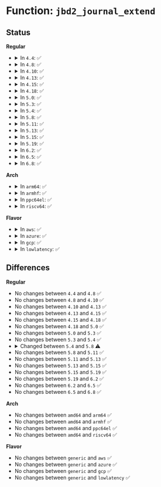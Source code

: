 # Function: <code>jbd2_journal_extend</code>

## Status
<b>Regular</b>
<ul>
<li>
<details>
<summary>In <code>4.4</code>: ✅</summary>

```c
int jbd2_journal_extend(handle_t *handle, int nblocks);
```

**Collision:** Unique Global

**Inline:** No

**Transformation:** False

**Instances:**

```
In fs/jbd2/transaction.c (ffffffff812e77e0)
Location: fs/jbd2/transaction.c:559
Inline: False
Direct callers:
  - fs/ext4/inode.c:ext4_mark_inode_dirty
  - fs/ext4/inode.c:ext4_evict_inode
  - fs/ext4/resize.c:update_backups
  - fs/ext4/migrate.c:finish_range
  - fs/ext4/migrate.c:ext4_ext_migrate
  - fs/ext4/migrate.c:ext4_ext_migrate
  - fs/ext4/indirect.c:try_to_extend_transaction
```
**Symbols:**

```
ffffffff812e77e0-ffffffff812e79a3: jbd2_journal_extend (STB_GLOBAL)
```
</details>
</li>
<li>
<details>
<summary>In <code>4.8</code>: ✅</summary>

```c
int jbd2_journal_extend(handle_t *handle, int nblocks);
```

**Collision:** Unique Global

**Inline:** No

**Transformation:** False

**Instances:**

```
In fs/jbd2/transaction.c (ffffffff81315450)
Location: fs/jbd2/transaction.c:556
Inline: False
Direct callers:
  - fs/ext4/inode.c:ext4_mark_inode_dirty
  - fs/ext4/inode.c:ext4_evict_inode
  - fs/ext4/resize.c:update_backups
  - fs/ext4/migrate.c:ext4_ext_migrate
  - fs/ext4/migrate.c:ext4_ext_migrate
  - fs/ext4/migrate.c:finish_range
```
**Symbols:**

```
ffffffff81315450-ffffffff81315607: jbd2_journal_extend (STB_GLOBAL)
```
</details>
</li>
<li>
<details>
<summary>In <code>4.10</code>: ✅</summary>

```c
int jbd2_journal_extend(handle_t *handle, int nblocks);
```

**Collision:** Unique Global

**Inline:** No

**Transformation:** False

**Instances:**

```
In fs/jbd2/transaction.c (ffffffff8132b450)
Location: fs/jbd2/transaction.c:558
Inline: False
Direct callers:
  - fs/ext4/inode.c:ext4_mark_inode_dirty
  - fs/ext4/inode.c:ext4_evict_inode
  - fs/ext4/resize.c:update_backups
  - fs/ext4/migrate.c:ext4_ext_migrate
  - fs/ext4/migrate.c:ext4_ext_migrate
  - fs/ext4/migrate.c:finish_range
```
**Symbols:**

```
ffffffff8132b450-ffffffff8132b607: jbd2_journal_extend (STB_GLOBAL)
```
</details>
</li>
<li>
<details>
<summary>In <code>4.13</code>: ✅</summary>

```c
int jbd2_journal_extend(handle_t *handle, int nblocks);
```

**Collision:** Unique Global

**Inline:** No

**Transformation:** False

**Instances:**

```
In fs/jbd2/transaction.c (ffffffff81340690)
Location: fs/jbd2/transaction.c:565
Inline: False
Direct callers:
  - fs/ext4/indirect.c:ext4_free_branches
  - fs/ext4/indirect.c:ext4_clear_blocks
  - fs/ext4/inode.c:ext4_mark_inode_dirty
  - fs/ext4/migrate.c:ext4_ext_migrate
  - fs/ext4/migrate.c:ext4_ext_migrate
  - fs/ext4/migrate.c:finish_range
  - fs/ext4/resize.c:update_backups
```
**Symbols:**

```
ffffffff81340690-ffffffff81340846: jbd2_journal_extend (STB_GLOBAL)
```
</details>
</li>
<li>
<details>
<summary>In <code>4.15</code>: ✅</summary>

```c
int jbd2_journal_extend(handle_t *handle, int nblocks);
```

**Collision:** Unique Global

**Inline:** No

**Transformation:** False

**Instances:**

```
In fs/jbd2/transaction.c (ffffffff81364ca0)
Location: fs/jbd2/transaction.c:567
Inline: False
Direct callers:
  - fs/ext4/indirect.c:ext4_free_branches
  - fs/ext4/indirect.c:ext4_clear_blocks
  - fs/ext4/inode.c:ext4_mark_inode_dirty
  - fs/ext4/migrate.c:ext4_ext_migrate
  - fs/ext4/migrate.c:ext4_ext_migrate
  - fs/ext4/migrate.c:finish_range
  - fs/ext4/resize.c:update_backups
```
**Symbols:**

```
ffffffff81364ca0-ffffffff81364e58: jbd2_journal_extend (STB_GLOBAL)
```
</details>
</li>
<li>
<details>
<summary>In <code>4.18</code>: ✅</summary>

```c
int jbd2_journal_extend(handle_t *handle, int nblocks);
```

**Collision:** Unique Global

**Inline:** No

**Transformation:** False

**Instances:**

```
In fs/jbd2/transaction.c (ffffffff81393410)
Location: fs/jbd2/transaction.c:563
Inline: False
Direct callers:
  - fs/ext4/indirect.c:ext4_free_branches
  - fs/ext4/indirect.c:ext4_clear_blocks
  - fs/ext4/inode.c:ext4_mark_inode_dirty
  - fs/ext4/migrate.c:ext4_ext_migrate
  - fs/ext4/migrate.c:ext4_ext_migrate
  - fs/ext4/migrate.c:finish_range
  - fs/ext4/resize.c:update_backups
```
**Symbols:**

```
ffffffff81393410-ffffffff813935c2: jbd2_journal_extend (STB_GLOBAL)
```
</details>
</li>
<li>
<details>
<summary>In <code>5.0</code>: ✅</summary>

```c
int jbd2_journal_extend(handle_t *handle, int nblocks);
```

**Collision:** Unique Global

**Inline:** No

**Transformation:** False

**Instances:**

```
In fs/jbd2/transaction.c (ffffffff813ac130)
Location: fs/jbd2/transaction.c:596
Inline: False
Direct callers:
  - fs/ext4/indirect.c:ext4_free_branches
  - fs/ext4/indirect.c:ext4_clear_blocks
  - fs/ext4/inode.c:ext4_mark_inode_dirty
  - fs/ext4/migrate.c:ext4_ext_migrate
  - fs/ext4/migrate.c:ext4_ext_migrate
  - fs/ext4/migrate.c:finish_range
  - fs/ext4/resize.c:update_backups
```
**Symbols:**

```
ffffffff813ac130-ffffffff813ac2e2: jbd2_journal_extend (STB_GLOBAL)
```
</details>
</li>
<li>
<details>
<summary>In <code>5.3</code>: ✅</summary>

```c
int jbd2_journal_extend(handle_t *handle, int nblocks);
```

**Collision:** Unique Global

**Inline:** No

**Transformation:** False

**Instances:**

```
In fs/jbd2/transaction.c (ffffffff813d63b0)
Location: fs/jbd2/transaction.c:596
Inline: False
Direct callers:
  - fs/ext4/indirect.c:ext4_free_branches
  - fs/ext4/indirect.c:ext4_clear_blocks
  - fs/ext4/inode.c:ext4_mark_inode_dirty
  - fs/ext4/migrate.c:ext4_ext_migrate
  - fs/ext4/migrate.c:ext4_ext_migrate
  - fs/ext4/migrate.c:finish_range
  - fs/ext4/resize.c:update_backups
```
**Symbols:**

```
ffffffff813d63b0-ffffffff813d656e: jbd2_journal_extend (STB_GLOBAL)
```
</details>
</li>
<li>
<details>
<summary>In <code>5.4</code>: ✅</summary>

```c
int jbd2_journal_extend(handle_t *handle, int nblocks);
```

**Collision:** Unique Global

**Inline:** No

**Transformation:** False

**Instances:**

```
In fs/jbd2/transaction.c (ffffffff813f03e0)
Location: fs/jbd2/transaction.c:599
Inline: False
Direct callers:
  - fs/ext4/indirect.c:ext4_free_branches
  - fs/ext4/indirect.c:ext4_clear_blocks
  - fs/ext4/inode.c:ext4_mark_inode_dirty
  - fs/ext4/migrate.c:ext4_ext_migrate
  - fs/ext4/migrate.c:ext4_ext_migrate
  - fs/ext4/migrate.c:finish_range
  - fs/ext4/resize.c:update_backups
```
**Symbols:**

```
ffffffff813f03e0-ffffffff813f05aa: jbd2_journal_extend (STB_GLOBAL)
```
</details>
</li>
<li>
<details>
<summary>In <code>5.8</code>: ✅</summary>

```c
int jbd2_journal_extend(handle_t *handle, int nblocks, int revoke_records);
```

**Collision:** Unique Global

**Inline:** No

**Transformation:** False

**Instances:**

```
In fs/jbd2/transaction.c (ffffffff8143d930)
Location: fs/jbd2/transaction.c:641
Inline: False
Direct callers:
  - fs/ext4/ext4_jbd2.c:__ext4_journal_ensure_credits
  - fs/ext4/extents.c:ext4_ext_try_to_merge
```
**Symbols:**

```
ffffffff8143d930-ffffffff8143daef: jbd2_journal_extend (STB_GLOBAL)
```
</details>
</li>
<li>
<details>
<summary>In <code>5.11</code>: ✅</summary>

```c
int jbd2_journal_extend(handle_t *handle, int nblocks, int revoke_records);
```

**Collision:** Unique Global

**Inline:** No

**Transformation:** False

**Instances:**

```
In fs/jbd2/transaction.c (ffffffff81459c80)
Location: fs/jbd2/transaction.c:643
Inline: False
Direct callers:
  - fs/ext4/ext4_jbd2.c:__ext4_journal_ensure_credits
  - fs/ext4/extents.c:ext4_ext_try_to_merge
```
**Symbols:**

```
ffffffff81459c80-ffffffff81459e04: jbd2_journal_extend (STB_GLOBAL)
```
</details>
</li>
<li>
<details>
<summary>In <code>5.13</code>: ✅</summary>

```c
int jbd2_journal_extend(handle_t *handle, int nblocks, int revoke_records);
```

**Collision:** Unique Global

**Inline:** No

**Transformation:** False

**Instances:**

```
In fs/jbd2/transaction.c (ffffffff8145f530)
Location: fs/jbd2/transaction.c:648
Inline: False
Direct callers:
  - fs/ext4/ext4_jbd2.c:__ext4_journal_ensure_credits
  - fs/ext4/extents.c:ext4_ext_try_to_merge
  - fs/ext4/inode.c:__ext4_mark_inode_dirty
```
**Symbols:**

```
ffffffff8145f530-ffffffff8145f6b6: jbd2_journal_extend (STB_GLOBAL)
```
</details>
</li>
<li>
<details>
<summary>In <code>5.15</code>: ✅</summary>

```c
int jbd2_journal_extend(handle_t *handle, int nblocks, int revoke_records);
```

**Collision:** Unique Global

**Inline:** No

**Transformation:** False

**Instances:**

```
In fs/jbd2/transaction.c (ffffffff814b49e0)
Location: fs/jbd2/transaction.c:665
Inline: False
Direct callers:
  - fs/ext4/ext4_jbd2.c:__ext4_journal_ensure_credits
  - fs/ext4/extents.c:ext4_ext_try_to_merge
  - fs/ext4/inode.c:__ext4_mark_inode_dirty
```
**Symbols:**

```
ffffffff814b49e0-ffffffff814b4b63: jbd2_journal_extend (STB_GLOBAL)
```
</details>
</li>
<li>
<details>
<summary>In <code>5.19</code>: ✅</summary>

```c
int jbd2_journal_extend(handle_t *handle, int nblocks, int revoke_records);
```

**Collision:** Unique Global

**Inline:** No

**Transformation:** False

**Instances:**

```
In fs/jbd2/transaction.c (ffffffff8153e1e0)
Location: fs/jbd2/transaction.c:660
Inline: False
Direct callers:
  - fs/ext4/ext4_jbd2.c:__ext4_journal_ensure_credits
  - fs/ext4/extents.c:ext4_ext_try_to_merge_up
  - fs/ext4/inode.c:__ext4_mark_inode_dirty
```
**Symbols:**

```
ffffffff8153e1e0-ffffffff8153e349: jbd2_journal_extend (STB_GLOBAL)
```
</details>
</li>
<li>
<details>
<summary>In <code>6.2</code>: ✅</summary>

```c
int jbd2_journal_extend(handle_t *handle, int nblocks, int revoke_records);
```

**Collision:** Unique Global

**Inline:** No

**Transformation:** False

**Instances:**

```
In fs/jbd2/transaction.c (ffffffff815dcaf0)
Location: fs/jbd2/transaction.c:660
Inline: False
Direct callers:
  - fs/ext4/ext4_jbd2.c:__ext4_journal_ensure_credits
  - fs/ext4/extents.c:ext4_ext_try_to_merge_up
  - fs/ext4/inode.c:__ext4_mark_inode_dirty
```
**Symbols:**

```
ffffffff815dcaf0-ffffffff815dcc58: jbd2_journal_extend (STB_GLOBAL)
```
</details>
</li>
<li>
<details>
<summary>In <code>6.5</code>: ✅</summary>

```c
int jbd2_journal_extend(handle_t *handle, int nblocks, int revoke_records);
```

**Collision:** Unique Global

**Inline:** No

**Transformation:** False

**Instances:**

```
In fs/jbd2/transaction.c (ffffffff81614590)
Location: fs/jbd2/transaction.c:660
Inline: False
Direct callers:
  - fs/ext4/ext4_jbd2.c:__ext4_journal_ensure_credits
  - fs/ext4/extents.c:ext4_ext_try_to_merge_up
  - fs/ext4/inode.c:__ext4_mark_inode_dirty
```
**Symbols:**

```
ffffffff81614590-ffffffff816146f8: jbd2_journal_extend (STB_GLOBAL)
```
</details>
</li>
<li>
<details>
<summary>In <code>6.8</code>: ✅</summary>

```c
int jbd2_journal_extend(handle_t *handle, int nblocks, int revoke_records);
```

**Collision:** Unique Global

**Inline:** No

**Transformation:** False

**Instances:**

```
In fs/jbd2/transaction.c (ffffffff8164d380)
Location: fs/jbd2/transaction.c:660
Inline: False
Direct callers:
  - fs/ext4/ext4_jbd2.c:__ext4_journal_ensure_credits
  - fs/ext4/extents.c:ext4_ext_try_to_merge_up
  - fs/ext4/inode.c:__ext4_mark_inode_dirty
```
**Symbols:**

```
ffffffff8164d380-ffffffff8164d4e8: jbd2_journal_extend (STB_GLOBAL)
```
</details>
</li>
</ul>
<b>Arch</b>
<ul>
<li>
<details>
<summary>In <code>arm64</code>: ✅</summary>

```c
int jbd2_journal_extend(handle_t *handle, int nblocks);
```

**Collision:** Unique Global

**Inline:** No

**Transformation:** False

**Instances:**

```
In fs/jbd2/transaction.c (ffff8000104c9d30)
Location: fs/jbd2/transaction.c:599
Inline: False
Direct callers:
  - fs/ext4/indirect.c:ext4_free_branches
  - fs/ext4/indirect.c:ext4_clear_blocks
  - fs/ext4/inode.c:ext4_mark_inode_dirty
  - fs/ext4/migrate.c:ext4_ext_migrate
  - fs/ext4/migrate.c:ext4_ext_swap_inode_data
  - fs/ext4/migrate.c:finish_range
  - fs/ext4/resize.c:update_backups
```
**Symbols:**

```
ffff8000104c9d30-ffff8000104c9fdc: jbd2_journal_extend (STB_GLOBAL)
```
</details>
</li>
<li>
<details>
<summary>In <code>armhf</code>: ✅</summary>

```c
int jbd2_journal_extend(handle_t *handle, int nblocks);
```

**Collision:** Unique Global

**Inline:** No

**Transformation:** False

**Instances:**

```
In fs/jbd2/transaction.c (c068d81c)
Location: fs/jbd2/transaction.c:599
Inline: False
Direct callers:
  - fs/ext4/indirect.c:ext4_free_branches
  - fs/ext4/indirect.c:ext4_clear_blocks
  - fs/ext4/inode.c:ext4_mark_inode_dirty
  - fs/ext4/migrate.c:ext4_ext_migrate
  - fs/ext4/migrate.c:ext4_ext_migrate
  - fs/ext4/migrate.c:finish_range
  - fs/ext4/resize.c:update_backups
```
**Symbols:**

```
c068d81c-c068da70: jbd2_journal_extend (STB_GLOBAL)
```
</details>
</li>
<li>
<details>
<summary>In <code>ppc64el</code>: ✅</summary>

```c
int jbd2_journal_extend(handle_t *handle, int nblocks);
```

**Collision:** Unique Global

**Inline:** No

**Transformation:** False

**Instances:**

```
In fs/jbd2/transaction.c (c000000000602ab0)
Location: fs/jbd2/transaction.c:599
Inline: False
Direct callers:
  - fs/ext4/extents.c:ext4_ext_try_to_merge
  - fs/ext4/indirect.c:ext4_free_branches
  - fs/ext4/indirect.c:ext4_clear_blocks
  - fs/ext4/inode.c:ext4_mark_inode_dirty
  - fs/ext4/migrate.c:ext4_ext_migrate
  - fs/ext4/migrate.c:ext4_ext_migrate
  - fs/ext4/migrate.c:finish_range
  - fs/ext4/resize.c:update_backups
```
**Symbols:**

```
c000000000602ab0-c000000000602d74: jbd2_journal_extend (STB_GLOBAL)
```
</details>
</li>
<li>
<details>
<summary>In <code>riscv64</code>: ✅</summary>

```c
int jbd2_journal_extend(handle_t *handle, int nblocks);
```

**Collision:** Unique Global

**Inline:** No

**Transformation:** False

**Instances:**

```
In fs/jbd2/transaction.c (ffffffe0003431e8)
Location: fs/jbd2/transaction.c:599
Inline: False
Direct callers:
  - fs/ext4/indirect.c:ext4_free_branches
  - fs/ext4/indirect.c:ext4_clear_blocks
  - fs/ext4/inode.c:ext4_mark_inode_dirty
  - fs/ext4/migrate.c:ext4_ext_migrate
  - fs/ext4/migrate.c:ext4_ext_migrate
  - fs/ext4/migrate.c:finish_range
  - fs/ext4/resize.c:update_backups
```
**Symbols:**

```
ffffffe0003431e8-ffffffe0003433bc: jbd2_journal_extend (STB_GLOBAL)
```
</details>
</li>
</ul>
<b>Flavor</b>
<ul>
<li>
<details>
<summary>In <code>aws</code>: ✅</summary>

```c
int jbd2_journal_extend(handle_t *handle, int nblocks);
```

**Collision:** Unique Global

**Inline:** No

**Transformation:** False

**Instances:**

```
In fs/jbd2/transaction.c (ffffffff813e89c0)
Location: fs/jbd2/transaction.c:599
Inline: False
Direct callers:
  - fs/ext4/indirect.c:ext4_free_branches
  - fs/ext4/indirect.c:ext4_clear_blocks
  - fs/ext4/inode.c:ext4_mark_inode_dirty
  - fs/ext4/migrate.c:ext4_ext_migrate
  - fs/ext4/migrate.c:ext4_ext_migrate
  - fs/ext4/migrate.c:finish_range
  - fs/ext4/resize.c:update_backups
```
**Symbols:**

```
ffffffff813e89c0-ffffffff813e8b8a: jbd2_journal_extend (STB_GLOBAL)
```
</details>
</li>
<li>
<details>
<summary>In <code>azure</code>: ✅</summary>

```c
int jbd2_journal_extend(handle_t *handle, int nblocks);
```

**Collision:** Unique Global

**Inline:** No

**Transformation:** False

**Instances:**

```
In fs/jbd2/transaction.c (ffffffff813d9440)
Location: fs/jbd2/transaction.c:599
Inline: False
Direct callers:
  - fs/ext4/indirect.c:ext4_free_branches
  - fs/ext4/indirect.c:ext4_clear_blocks
  - fs/ext4/inode.c:ext4_mark_inode_dirty
  - fs/ext4/migrate.c:ext4_ext_migrate
  - fs/ext4/migrate.c:ext4_ext_migrate
  - fs/ext4/migrate.c:finish_range
  - fs/ext4/resize.c:update_backups
```
**Symbols:**

```
ffffffff813d9440-ffffffff813d960a: jbd2_journal_extend (STB_GLOBAL)
```
</details>
</li>
<li>
<details>
<summary>In <code>gcp</code>: ✅</summary>

```c
int jbd2_journal_extend(handle_t *handle, int nblocks);
```

**Collision:** Unique Global

**Inline:** No

**Transformation:** False

**Instances:**

```
In fs/jbd2/transaction.c (ffffffff813e5d40)
Location: fs/jbd2/transaction.c:599
Inline: False
Direct callers:
  - fs/ext4/indirect.c:ext4_free_branches
  - fs/ext4/indirect.c:ext4_clear_blocks
  - fs/ext4/inode.c:ext4_mark_inode_dirty
  - fs/ext4/migrate.c:ext4_ext_migrate
  - fs/ext4/migrate.c:ext4_ext_migrate
  - fs/ext4/migrate.c:finish_range
  - fs/ext4/resize.c:update_backups
```
**Symbols:**

```
ffffffff813e5d40-ffffffff813e5f0a: jbd2_journal_extend (STB_GLOBAL)
```
</details>
</li>
<li>
<details>
<summary>In <code>lowlatency</code>: ✅</summary>

```c
int jbd2_journal_extend(handle_t *handle, int nblocks);
```

**Collision:** Unique Global

**Inline:** No

**Transformation:** False

**Instances:**

```
In fs/jbd2/transaction.c (ffffffff813fb1e0)
Location: fs/jbd2/transaction.c:599
Inline: False
Direct callers:
  - fs/ext4/indirect.c:ext4_free_branches
  - fs/ext4/indirect.c:ext4_clear_blocks
  - fs/ext4/inode.c:ext4_mark_inode_dirty
  - fs/ext4/migrate.c:ext4_ext_migrate
  - fs/ext4/migrate.c:ext4_ext_migrate
  - fs/ext4/migrate.c:finish_range
  - fs/ext4/resize.c:update_backups
```
**Symbols:**

```
ffffffff813fb1e0-ffffffff813fb3d6: jbd2_journal_extend (STB_GLOBAL)
```
</details>
</li>
</ul>

## Differences
<b>Regular</b>
<ul>
<li>
No changes between <code>4.4</code> and <code>4.8</code> ✅
</li>
<li>
No changes between <code>4.8</code> and <code>4.10</code> ✅
</li>
<li>
No changes between <code>4.10</code> and <code>4.13</code> ✅
</li>
<li>
No changes between <code>4.13</code> and <code>4.15</code> ✅
</li>
<li>
No changes between <code>4.15</code> and <code>4.18</code> ✅
</li>
<li>
No changes between <code>4.18</code> and <code>5.0</code> ✅
</li>
<li>
No changes between <code>5.0</code> and <code>5.3</code> ✅
</li>
<li>
No changes between <code>5.3</code> and <code>5.4</code> ✅
</li>
<li>
<details>
<summary>Changed between <code>5.4</code> and <code>5.8</code> ⚠️</summary>
<ul>
<li>
<b>Param added. </b>
<code>int revoke_records</code>
</li>
</ul>
</details>
</li>
<li>
No changes between <code>5.8</code> and <code>5.11</code> ✅
</li>
<li>
No changes between <code>5.11</code> and <code>5.13</code> ✅
</li>
<li>
No changes between <code>5.13</code> and <code>5.15</code> ✅
</li>
<li>
No changes between <code>5.15</code> and <code>5.19</code> ✅
</li>
<li>
No changes between <code>5.19</code> and <code>6.2</code> ✅
</li>
<li>
No changes between <code>6.2</code> and <code>6.5</code> ✅
</li>
<li>
No changes between <code>6.5</code> and <code>6.8</code> ✅
</li>
</ul>
<b>Arch</b>
<ul>
<li>
No changes between <code>amd64</code> and <code>arm64</code> ✅
</li>
<li>
No changes between <code>amd64</code> and <code>armhf</code> ✅
</li>
<li>
No changes between <code>amd64</code> and <code>ppc64el</code> ✅
</li>
<li>
No changes between <code>amd64</code> and <code>riscv64</code> ✅
</li>
</ul>
<b>Flavor</b>
<ul>
<li>
No changes between <code>generic</code> and <code>aws</code> ✅
</li>
<li>
No changes between <code>generic</code> and <code>azure</code> ✅
</li>
<li>
No changes between <code>generic</code> and <code>gcp</code> ✅
</li>
<li>
No changes between <code>generic</code> and <code>lowlatency</code> ✅
</li>
</ul>
